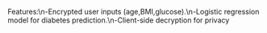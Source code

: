 Features:\n-Encrypted user inputs (age,BMI,glucose).\n-Logistic regression model for diabetes prediction.\n-Client-side decryption for privacy
